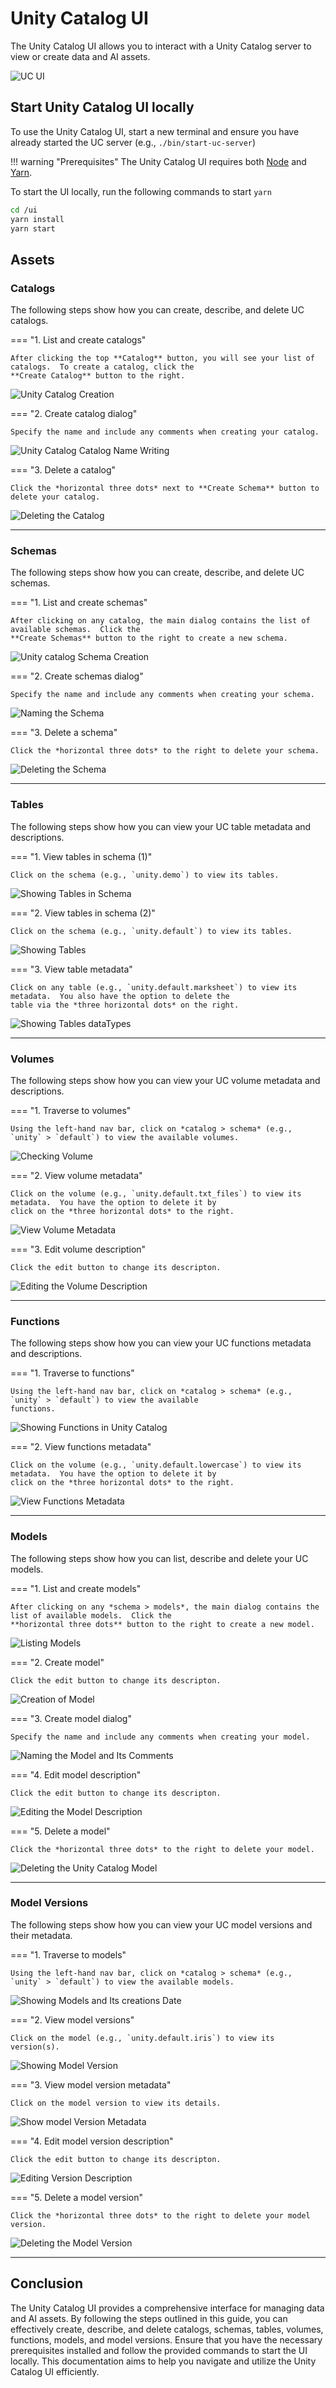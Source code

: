 # Unity Catalog UI

The Unity Catalog UI allows you to interact with a Unity Catalog server to view or create data and AI assets.

![UC UI](../assets/images/ui/uc-ui-expanded.png)

## Start Unity Catalog UI locally

To use the Unity Catalog UI, start a new terminal and ensure you have already started the UC server
(e.g., `./bin/start-uc-server`)

!!! warning "Prerequisites"
    The Unity Catalog UI requires both [Node](https://nodejs.org/en/download/package-manager) and
    [Yarn](https://classic.yarnpkg.com/lang/en/docs/install).

To start the UI locally, run the following commands to start `yarn`

```sh
cd /ui
yarn install
yarn start
```

## Assets

### Catalogs

The following steps show how you can create, describe, and delete UC catalogs.

=== "1. List and create catalogs"

    After clicking the top **Catalog** button, you will see your list of catalogs.  To create a catalog, click the
    **Create Catalog** button to the right.

![Unity Catalog Creation](../assets/images/ui/uc-ui-catalog-create-1.png)
    

=== "2. Create catalog dialog"

    Specify the name and include any comments when creating your catalog.

![Unity Catalog Catalog Name Writing](../assets/images/ui/uc-ui-catalog-create-2.png)

=== "3. Delete a catalog"

    Click the *horizontal three dots* next to **Create Schema** button to delete your catalog.

![Deleting the Catalog](../assets/images/ui/uc-ui-catalog-delete.png)

---

### Schemas

The following steps show how you can create, describe, and delete UC schemas.

=== "1. List and create schemas"

    After clicking on any catalog, the main dialog contains the list of available schemas.  Click the
    **Create Schemas** button to the right to create a new schema.

![Unity catalog Schema Creation](../assets/images/ui/uc-ui-schema-create-1.png)
    

=== "2. Create schemas dialog"

    Specify the name and include any comments when creating your schema.

![Naming the Schema](../assets/images/ui/uc-ui-schema-create-2.png)

=== "3. Delete a schema"

    Click the *horizontal three dots* to the right to delete your schema.

![Deleting the Schema](../assets/images/ui/uc-ui-schema-delete.png)

---

### Tables

The following steps show how you can view your UC table metadata and descriptions.

=== "1. View tables in schema (1)"

    Click on the schema (e.g., `unity.demo`) to view its tables.

![Showing Tables in Schema](../assets/images/ui/uc-ui-tables-1.png)
    
=== "2. View tables in schema (2)"

    Click on the schema (e.g., `unity.default`) to view its tables.

![Showing Tables](../assets/images/ui/uc-ui-tables-2.png)

=== "3. View table metadata"

    Click on any table (e.g., `unity.default.marksheet`) to view its metadata.  You also have the option to delete the
    table via the *three horizontal dots* on the right.

![Showing Tables dataTypes](../assets/images/ui/uc-ui-tables-3.png)

---

### Volumes

The following steps show how you can view your UC volume metadata and descriptions.

=== "1. Traverse to volumes"

    Using the left-hand nav bar, click on *catalog > schema* (e.g., `unity` > `default`) to view the available volumes.

![Checking Volume](../assets/images/ui/uc-ui-volumes-1.png)
    
=== "2. View volume metadata"

    Click on the volume (e.g., `unity.default.txt_files`) to view its metadata.  You have the option to delete it by
    click on the *three horizontal dots* to the right.

![View Volume Metadata](../assets/images/ui/uc-ui-volumes-2.png)

=== "3. Edit volume description"

    Click the edit button to change its descripton.

![Editing the Volume Description](../assets/images/ui/uc-ui-volumes-3.png)

---

### Functions

The following steps show how you can view your UC functions metadata and descriptions.

=== "1. Traverse to functions"

    Using the left-hand nav bar, click on *catalog > schema* (e.g., `unity` > `default`) to view the available
    functions.

![Showing Functions in Unity Catalog](../assets/images/ui/uc-ui-functions-1.png)
    
=== "2. View functions metadata"

    Click on the volume (e.g., `unity.default.lowercase`) to view its metadata.  You have the option to delete it by
    click on the *three horizontal dots* to the right.

![View Functions Metadata](../assets/images/ui/uc-ui-functions-2.png)

---

### Models

The following steps show how you can list, describe and delete your UC models.

=== "1. List and create models"

    After clicking on any *schema > models*, the main dialog contains the list of available models.  Click the
    **horizontal three dots** button to the right to create a new model.

![Listing Models](../assets/images/ui/uc-ui-models-1.png)

=== "2. Create model"

    Click the edit button to change its descripton.

![Creation of Model](../assets/images/ui/uc-ui-model-create-1.png)

=== "3. Create model dialog"

    Specify the name and include any comments when creating your model.

![Naming the Model and Its Comments](../assets/images/ui/uc-ui-model-create-2.png)

=== "4. Edit model description"

    Click the edit button to change its descripton.

![Editing the Model Description](../assets/images/ui/uc-ui-model-edit.png)

=== "5. Delete a model"

    Click the *horizontal three dots* to the right to delete your model.

![Deleting the Unity Catalog Model](../assets/images/ui/uc-ui-model-delete.png)

---

### Model Versions

The following steps show how you can view your UC model versions and their metadata.

=== "1. Traverse to models"

    Using the left-hand nav bar, click on *catalog > schema* (e.g., `unity` > `default`) to view the available models.

![Showing Models and Its creations Date](../assets/images/ui/uc-ui-models-1.png)

=== "2. View model versions"

    Click on the model (e.g., `unity.default.iris`) to view its version(s).

![Showing Model Version](../assets/images/ui/uc-ui-models-2.png)

=== "3. View model version metadata"

    Click on the model version to view its details.

![Show model Version Metadata](../assets/images/ui/uc-ui-models-3.png)

=== "4. Edit model version description"

    Click the edit button to change its descripton.

![Editing Version Description](../assets/images/ui/uc-ui-model-version-edit.png)

=== "5. Delete a model version"

    Click the *horizontal three dots* to the right to delete your model version.

![Deleting the Model Version](../assets/images/ui/uc-ui-model-version-delete.png)

---
## Conclusion

The Unity Catalog UI provides a comprehensive interface for managing data and AI assets. By following the steps outlined in this guide, you can effectively create, describe, and delete catalogs, schemas, tables, volumes, functions, models, and model versions. Ensure that you have the necessary prerequisites installed and follow the provided commands to start the UI locally. This documentation aims to help you navigate and utilize the Unity Catalog UI efficiently.